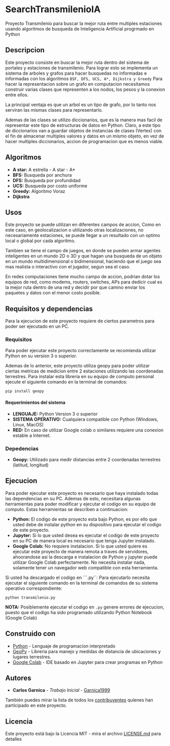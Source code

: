 # SearchTransmilenioIA
Proyecto Transmilenio para buscar la mejor ruta entre multiples estaciones usando algoritmos de busqueda de Inteligencia Artificial progrmado en Python

## Descripcion
Este proyecto consiste en buscar la mejor ruta dentro del sistema de portales y estaciones de transmilenio. Para lograr esto se implementa un sistema de arboles y grafos para hacer busquedas no informadas e informadas con los algoritmos ```BSF, DFS, UCS, A*, Dijkstra y Greedy```
Para hacer la representacion sobre un grafo en computacion necesitamos construir varias clases que representen a los nodos, los pesos y la conexion entre ellos.

La principal ventaja es que un arbol es un tipo de grafo, por lo tanto nos serviran las mismas clases para representarlo.

Ademas de las clases se utilizo diccionarios, que es la manera mas facil de representar este tipo de estructuras de datos en Python. Claro, a este tipo de diccionarios van a guardar objetos de instancias de clases (Vertex) con el fin de almacenar multiples valores y datos en un mismo objeto, en vez de hacer multiples diccionarios, accion de programacion que es menos viable.

## Algoritmos

* **A star:** A estrella - A star - A*
* **BFS:** Busqueda por anchura
* **DFS:** Busqueda por profundidad
* **UCS:** Busqueda por costo uniforme
* **Greedy:** Algoritmo Voraz
* **Dijkstra**

## Usos

Este proyecto se puede utilizan en diferentes campos de accion, Como en este caso, en geolocalizacion o utilizando otras localizaciones, no necesariamente estaciones, se puede llegar a un resultado con un optimo local o global por cada algoritmo.

Tambien se tiene el campo de juegos, en donde se pueden armar agentes inteligentes en un mundo 2D o 3D y que hagan una busqueda de  un objeto en un mundo multidimensional o bidimensional, haciendo que el juego sea mas realista o interactivo con el jugador, segun sea el caso.

En redes computaciones tiene mucho campo de accion, podrian dotar los equipos de red, como modems, routers, switches, APs para dedicir cual es la mejor ruta dentro de una red y decidir por que camino enviar los paquetes y datos con el menor costo posible.

## Requisitos y dependencias

Para la ejecucion de este proyecto requiere de ciertos parametros para poder ser ejecutado en un PC.

### Requisitos
Para poder ejecutar este proyecto correctamente se recomienda utilizar Python en su version 3 o superior.

Ademas de lo anterior, este proyecto utiliza geopy para poder utilizar ciertas metricas de medicion entre 2 estaciones utilizando las coordenadas terrestres. Para instalar esta libreria en su equipo de computo personal ejecute el siguiente comando en la terminal de comandos:

```
pip install geopy
```

#### Requerimientos del sistema
* **LENGUAJE:** Python Version 3 o superior
* **SISTEMA OPERATIVO:** Cualquiera compatible con Python (Windows, Linux, MacOS)
* **RED:** En caso de utilizar Google colab o similares requiere una conexion estable a Internet.

### Depedencias

* **Geopy:** Utilizado para medir distancias entre 2 coordenadas terrestres (latitud, longitud)

## Ejecucion

Para poder ejecutar este proyecto es necesario que haya instalado todas las dependencias en su PC. Ademas de esto, necesitara algunas herramientas para poder modificar y ejecutar el codigo en su equipo de computo. Estas herramientas se describen a continuacion:
* **Python:** El codigo de este proyecto esta bajo Python, es por ello que usted debe de instalar python en su dispositivo para ejecutar el codigo de este proyecto.
* **Jupyter:** Si lo que usted desea es ejecutar el codigo de este proyecto en su PC de manera local es necesario que tenga Jupyter instalado.
* **Google Colab:** No requiere instalacion. Si lo que usted quiere es ejecutar este proyecto de manera remota a traves de servidores, ahoorandose asi la descarga e instalacion de Python y jupyter puede utilizar Google Colab perfectamente. No necesita instalar nada, solamente tener un navegador web compatible con esta herramienta.

Si usted ha descargado el codigo en ```.py``: Para ejecutarlo necesita ejecutar el siguiente comando en la terminal de comandos de su sistema operativo correspondiente:
```
python transmilenio.py
```
**NOTA:** Posiblemente ejecutar el codigo en ```.py``` genere errores de ejecucion, puesto que el codigo ha sido programado utilizando Python Notebook (Google Colab)

## Construido con

* [Python](https://www.python.org/) - Lenguaje de programacion interpretado
* [GeoPy](https://geopy.readthedocs.io/en/stable/) - Libreria para manejo y medidas de distancia de ubicaciones y lugares terrestres.
* [Google Colab](https://research.google.com/colaboratory/faq.html) - IDE basado en Jupyter para crear programas en Python

## Autores

* **Carlos Garnica** - *Trabajo Inicial* - [Garnica1999](https://github.com/garnica1999)

También puedes mirar la lista de todos los [contribuyentes](https://github.com/Garnica1999/SearchTransmilenioIA/contributors) quíenes han participado en este proyecto. 

## Licencia

Este proyecto está bajo la Licencia MIT - mira el archivo [LICENSE.md](https://github.com/Garnica1999/SearchTransmilenioIA/blob/master/LICENSE) para detalles

